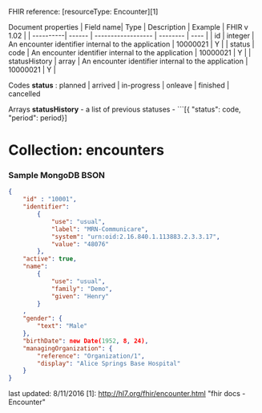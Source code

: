 FHIR reference: [resourceType: Encounter][1]

Document properties
| Field name| Type | Description | Example | FHIR v 1.02 |
| ----------| ------ | ------------------ | -------- | ---- |
| id | integer | An encounter identifier internal to the application | 10000021 | Y |
| status | code | An encounter identifier internal to the application | 10000021 | Y |
| statusHistory | array | An encounter identifier internal to the application | 10000021 | Y |

Codes
**status** : planned | arrived | in-progress | onleave | finished | cancelled

Arrays
**statusHistory** - a list of previous statuses - ```[{ "status": code, "period": period}]


# Collection: encounters

### Sample MongoDB BSON

```json
{
    "id" : "10001",
    "identifier":
        {
            "use": "usual",
            "label": "MRN-Communicare",
            "system": "urn:oid:2.16.840.1.113883.2.3.3.17",
            "value": "48076"
        },
    "active": true,
    "name": 
        {
            "use": "usual",
            "family": "Demo",
            "given": "Henry"
        }
    ,
    "gender": {
        "text": "Male"
    },
    "birthDate": new Date(1952, 8, 24),
    "managingOrganization": {
        "reference": "Organization/1",
        "display": "Alice Springs Base Hospital"
    }
}
```

last updated: 8/11/2016
[1]: http://hl7.org/fhir/encounter.html "fhir docs - Encounter"